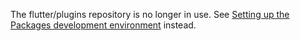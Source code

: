 The flutter/plugins repository is no longer in use. See [Setting up the Packages development environment](https://github.com/flutter/flutter/wiki/Setting-up-the-Packages-development-environment) instead.